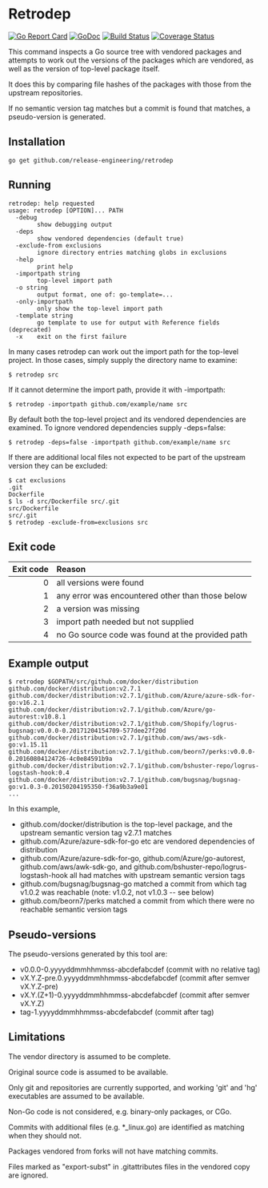 Retrodep
========

[![Go Report Card](https://goreportcard.com/badge/github.com/release-engineering/retrodep)](https://goreportcard.com/report/github.com/release-engineering/retrodep)
[![GoDoc](https://godoc.org/github.com/release-engineering/retrodep?status.png)](https://godoc.org/github.com/release-engineering/retrodep)
[![Build Status](https://travis-ci.org/release-engineering/retrodep.svg?branch=master)](https://travis-ci.org/release-engineering/retrodep)
[![Coverage Status](https://coveralls.io/repos/github/release-engineering/retrodep/badge.svg)](https://coveralls.io/github/release-engineering/retrodep)

This command inspects a Go source tree with vendored packages and attempts to work out the versions of the packages which are vendored, as well as the version of top-level package itself.

It does this by comparing file hashes of the packages with those from the upstream repositories.

If no semantic version tag matches but a commit is found that matches, a pseudo-version is generated.

Installation
------------

```
go get github.com/release-engineering/retrodep
```

Running
-------

```
retrodep: help requested
usage: retrodep [OPTION]... PATH
  -debug
    	show debugging output
  -deps
    	show vendored dependencies (default true)
  -exclude-from exclusions
    	ignore directory entries matching globs in exclusions
  -help
    	print help
  -importpath string
    	top-level import path
  -o string
    	output format, one of: go-template=...
  -only-importpath
    	only show the top-level import path
  -template string
    	go template to use for output with Reference fields (deprecated)
  -x	exit on the first failure
```

In many cases retrodep can work out the import path for the top-level project. In those cases, simply supply the directory name to examine:
```
$ retrodep src
```

If it cannot determine the import path, provide it with -importpath:
```
$ retrodep -importpath github.com/example/name src
```

By default both the top-level project and its vendored dependencies are examined. To ignore vendored dependencies supply -deps=false:
```
$ retrodep -deps=false -importpath github.com/example/name src
```

If there are additional local files not expected to be part of the upstream version they can be excluded:
```
$ cat exclusions
.git
Dockerfile
$ ls -d src/Dockerfile src/.git
src/Dockerfile
src/.git
$ retrodep -exclude-from=exclusions src
```

Exit code
---------

| Exit code | Reason                                           |
| ---------:|:------------------------------------------------ |
| 0         | all versions were found                          |
| 1         | any error was encountered other than those below |
| 2         | a version was missing                            |
| 3         | import path needed but not supplied              |
| 4         | no Go source code was found at the provided path |

Example output
--------------

```
$ retrodep $GOPATH/src/github.com/docker/distribution
github.com/docker/distribution:v2.7.1
github.com/docker/distribution:v2.7.1/github.com/Azure/azure-sdk-for-go:v16.2.1
github.com/docker/distribution:v2.7.1/github.com/Azure/go-autorest:v10.8.1
github.com/docker/distribution:v2.7.1/github.com/Shopify/logrus-bugsnag:v0.0.0-0.20171204154709-577dee27f20d
github.com/docker/distribution:v2.7.1/github.com/aws/aws-sdk-go:v1.15.11
github.com/docker/distribution:v2.7.1/github.com/beorn7/perks:v0.0.0-0.20160804124726-4c0e84591b9a
github.com/docker/distribution:v2.7.1/github.com/bshuster-repo/logrus-logstash-hook:0.4
github.com/docker/distribution:v2.7.1/github.com/bugsnag/bugsnag-go:v1.0.3-0.20150204195350-f36a9b3a9e01
...
```

In this example,

* github.com/docker/distribution is the top-level package, and the upstream semantic version tag v2.7.1 matches
* github.com/Azure/azure-sdk-for-go etc are vendored dependencies of distribution
* github.com/Azure/azure-sdk-for-go, github.com/Azure/go-autorest, github.com/aws/awk-sdk-go, and github.com/bshuster-repo/logrus-logstash-hook all had matches with upstream semantic version tags
* github.com/bugsnag/bugsnag-go matched a commit from which tag v1.0.2 was reachable (note: v1.0.2, not v1.0.3 -- see below)
* github.com/beorn7/perks matched a commit from which there were no reachable semantic version tags

Pseudo-versions
---------------

The pseudo-versions generated by this tool are:

* v0.0.0-0.yyyyddmmhhmmss-abcdefabcdef (commit with no relative tag)
* vX.Y.Z-pre.0.yyyyddmmhhmmss-abcdefabcdef (commit after semver vX.Y.Z-pre)
* vX.Y.(Z+1)-0.yyyyddmmhhmmss-abcdefabcdef (commit after semver vX.Y.Z)
* tag-1.yyyyddmmhhmmss-abcdefabcdef (commit after tag)

Limitations
-----------

The vendor directory is assumed to be complete.

Original source code is assumed to be available.

Only git and repositories are currently supported, and working 'git' and 'hg' executables are assumed to be available.

Non-Go code is not considered, e.g. binary-only packages, or CGo.

Commits with additional files (e.g. \*\_linux.go) are identified as matching when they should not.

Packages vendored from forks will not have matching commits.

Files marked as "export-subst" in .gitattributes files in the vendored copy are ignored.
